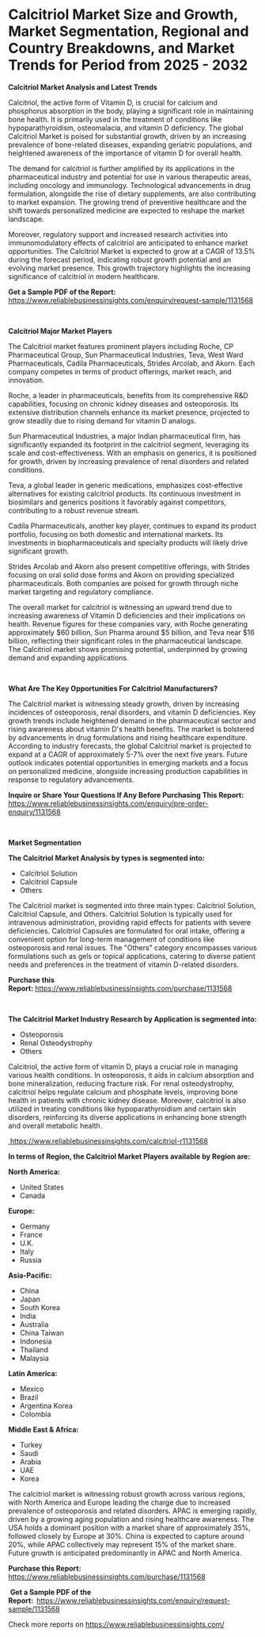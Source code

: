 <p><h1>Calcitriol Market Size and Growth, Market Segmentation, Regional and Country Breakdowns, and Market Trends for Period from 2025 -  2032</h1></p><p><strong>Calcitriol Market Analysis and Latest Trends</strong></p>
<p><p>Calcitriol, the active form of Vitamin D, is crucial for calcium and phosphorus absorption in the body, playing a significant role in maintaining bone health. It is primarily used in the treatment of conditions like hypoparathyroidism, osteomalacia, and vitamin D deficiency. The global Calcitriol Market is poised for substantial growth, driven by an increasing prevalence of bone-related diseases, expanding geriatric populations, and heightened awareness of the importance of vitamin D for overall health.</p><p>The demand for calcitriol is further amplified by its applications in the pharmaceutical industry and potential for use in various therapeutic areas, including oncology and immunology. Technological advancements in drug formulation, alongside the rise of dietary supplements, are also contributing to market expansion. The growing trend of preventive healthcare and the shift towards personalized medicine are expected to reshape the market landscape. </p><p>Moreover, regulatory support and increased research activities into immunomodulatory effects of calcitriol are anticipated to enhance market opportunities. The Calcitriol Market is expected to grow at a CAGR of 13.5% during the forecast period, indicating robust growth potential and an evolving market presence. This growth trajectory highlights the increasing significance of calcitriol in modern healthcare.</p></p>
<p><strong>Get a Sample PDF of the Report:&nbsp;</strong> <a href="https://www.reliablebusinessinsights.com/enquiry/request-sample/1131568?utm_campaign=3080&utm_medium=2&utm_source=Github&utm_content=ia&utm_term=08032025&utm_id=calcitriol">https://www.reliablebusinessinsights.com/enquiry/request-sample/1131568</a></p>
<p>&nbsp;</p>
<p><strong>Calcitriol Major Market Players</strong></p>
<p><p>The Calcitriol market features prominent players including Roche, CP Pharmaceutical Group, Sun Pharmaceutical Industries, Teva, West Ward Pharmaceuticals, Cadila Pharmaceuticals, Strides Arcolab, and Akorn. Each company competes in terms of product offerings, market reach, and innovation.</p><p>Roche, a leader in pharmaceuticals, benefits from its comprehensive R&D capabilities, focusing on chronic kidney diseases and osteoporosis. Its extensive distribution channels enhance its market presence, projected to grow steadily due to rising demand for vitamin D analogs.</p><p>Sun Pharmaceutical Industries, a major Indian pharmaceutical firm, has significantly expanded its footprint in the calcitriol segment, leveraging its scale and cost-effectiveness. With an emphasis on generics, it is positioned for growth, driven by increasing prevalence of renal disorders and related conditions.</p><p>Teva, a global leader in generic medications, emphasizes cost-effective alternatives for existing calcitriol products. Its continuous investment in biosimilars and generics positions it favorably against competitors, contributing to a robust revenue stream.</p><p>Cadila Pharmaceuticals, another key player, continues to expand its product portfolio, focusing on both domestic and international markets. Its investments in biopharmaceuticals and specialty products will likely drive significant growth.</p><p>Strides Arcolab and Akorn also present competitive offerings, with Strides focusing on oral solid dose forms and Akorn on providing specialized pharmaceuticals. Both companies are poised for growth through niche market targeting and regulatory compliance.</p><p>The overall market for calcitriol is witnessing an upward trend due to increasing awareness of Vitamin D deficiencies and their implications on health. Revenue figures for these companies vary, with Roche generating approximately $60 billion, Sun Pharma around $5 billion, and Teva near $16 billion, reflecting their significant roles in the pharmaceutical landscape. The Calcitriol market shows promising potential, underpinned by growing demand and expanding applications.</p></p>
<p>&nbsp;</p>
<p><strong>What Are The Key Opportunities For Calcitriol Manufacturers?</strong></p>
<p><p>The Calcitriol market is witnessing steady growth, driven by increasing incidences of osteoporosis, renal disorders, and vitamin D deficiencies. Key growth trends include heightened demand in the pharmaceutical sector and rising awareness about vitamin D's health benefits. The market is bolstered by advancements in drug formulations and rising healthcare expenditure. According to industry forecasts, the global Calcitriol market is projected to expand at a CAGR of approximately 5-7% over the next five years. Future outlook indicates potential opportunities in emerging markets and a focus on personalized medicine, alongside increasing production capabilities in response to regulatory advancements.</p></p>
<p><strong>Inquire or Share Your Questions If Any Before Purchasing This Report:</strong> <a href="https://www.reliablebusinessinsights.com/enquiry/pre-order-enquiry/1131568?utm_campaign=3080&utm_medium=2&utm_source=Github&utm_content=ia&utm_term=08032025&utm_id=calcitriol">https://www.reliablebusinessinsights.com/enquiry/pre-order-enquiry/1131568</a></p>
<p>&nbsp;</p>
<p><strong>Market Segmentation</strong></p>
<p><strong>The Calcitriol Market Analysis by types is segmented into:</strong></p>
<p><ul><li>Calcitriol Solution</li><li>Calcitriol Capsule</li><li>Others</li></ul></p>
<p><p>The Calcitriol market is segmented into three main types: Calcitriol Solution, Calcitriol Capsule, and Others. Calcitriol Solution is typically used for intravenous administration, providing rapid effects for patients with severe deficiencies. Calcitriol Capsules are formulated for oral intake, offering a convenient option for long-term management of conditions like osteoporosis and renal issues. The "Others" category encompasses various formulations such as gels or topical applications, catering to diverse patient needs and preferences in the treatment of vitamin D-related disorders.</p></p>
<p><strong>Purchase this Report:&nbsp;</strong><a href="https://www.reliablebusinessinsights.com/purchase/1131568?utm_campaign=3080&utm_medium=2&utm_source=Github&utm_content=ia&utm_term=08032025&utm_id=calcitriol">https://www.reliablebusinessinsights.com/purchase/1131568</a></p>
<p>&nbsp;</p>
<p><strong>The Calcitriol Market Industry Research by Application is segmented into:</strong></p>
<p><ul><li>Osteoporosis</li><li>Renal Osteodystrophy</li><li>Others</li></ul></p>
<p><p>Calcitriol, the active form of vitamin D, plays a crucial role in managing various health conditions. In osteoporosis, it aids in calcium absorption and bone mineralization, reducing fracture risk. For renal osteodystrophy, calcitriol helps regulate calcium and phosphate levels, improving bone health in patients with chronic kidney disease. Moreover, calcitriol is also utilized in treating conditions like hypoparathyroidism and certain skin disorders, reinforcing its diverse applications in enhancing bone strength and overall metabolic health.</p></p>
<p><a href="https://www.reliablebusinessinsights.com/calcitriol-r1131568?utm_campaign=3080&utm_medium=2&utm_source=Github&utm_content=ia&utm_term=08032025&utm_id=calcitriol">&nbsp;https://www.reliablebusinessinsights.com/calcitriol-r1131568</a></p>
<p><strong>In terms of Region, the Calcitriol Market Players available by Region are:</strong></p>
<p>
    <p> <strong> North America: </strong>
        <ul>
            <li>United States</li>
            <li>Canada</li>
        </ul>
        </p> 
    <p> <strong> Europe: </strong>
        <ul>
            <li>Germany</li>
            <li>France</li>
            <li>U.K.</li>
            <li>Italy</li>
            <li>Russia</li>
        </ul>
        </p> 
    <p> <strong> Asia-Pacific: </strong>
        <ul>
            <li>China</li>
            <li>Japan</li>
            <li>South Korea</li>
            <li>India</li>
            <li>Australia</li>
            <li>China Taiwan</li>
            <li>Indonesia</li>
            <li>Thailand</li>
            <li>Malaysia</li>
        </ul>
        </p> 
    <p> <strong> Latin America: </strong>
        <ul>
            <li>Mexico</li>
            <li>Brazil</li>
            <li>Argentina Korea</li>
            <li>Colombia</li>
        </ul>
        </p> 
    <p> <strong> Middle East & Africa: </strong>
        <ul>
            <li>Turkey</li>
            <li>Saudi</li>
            <li>Arabia</li>
            <li>UAE</li>
            <li>Korea</li>
        </ul>
    </p>
    </p>
<p><p>The calcitriol market is witnessing robust growth across various regions, with North America and Europe leading the charge due to increased prevalence of osteoporosis and related disorders. APAC is emerging rapidly, driven by a growing aging population and rising healthcare awareness. The USA holds a dominant position with a market share of approximately 35%, followed closely by Europe at 30%. China is expected to capture around 20%, while APAC collectively may represent 15% of the market share. Future growth is anticipated predominantly in APAC and North America.</p></p>
<p><strong>Purchase this Report: </strong><a href="https://www.reliablebusinessinsights.com/purchase/1131568?utm_campaign=3080&utm_medium=2&utm_source=Github&utm_content=ia&utm_term=08032025&utm_id=calcitriol">https://www.reliablebusinessinsights.com/purchase/1131568</a></p>
<p>&nbsp;<strong>Get a Sample PDF of the Report:&nbsp;&nbsp;</strong><a href="https://www.reliablebusinessinsights.com/enquiry/request-sample/1131568?utm_campaign=3080&utm_medium=2&utm_source=Github&utm_content=ia&utm_term=08032025&utm_id=calcitriol">https://www.reliablebusinessinsights.com/enquiry/request-sample/1131568</a></p>
<p><strong></strong></p>
<p>Check more reports on <a href="https://www.reliablebusinessinsights.com/?utm_campaign=3080&utm_medium=2&utm_source=Github&utm_content=ia&utm_term=08032025&utm_id=calcitriol">https://www.reliablebusinessinsights.com/</a></p>